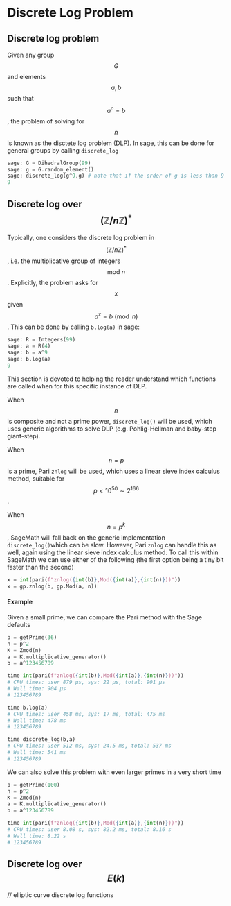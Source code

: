 # Discrete Log Problem

## Discrete log problem

Given any group$$G$$and elements$$a,b$$such that $$a^n=b$$, the problem of solving for$$n$$is known as the disctete log problem \(DLP\). In sage, this can be done for general groups by calling `discrete_log`

```python
sage: G = DihedralGroup(99)
sage: g = G.random_element()
sage: discrete_log(g^9,g) # note that if the order of g is less than 9 we would get 9 mod g.order()
9
```

## Discrete log over $$\left(\mathbb Z/n\mathbb Z\right)^*$$

Typically, one considers the discrete log problem in $$\left(\mathbb Z/n\mathbb Z\right)^*$$, i.e. the multiplicative group of integers$$\text{mod }n$$. Explicitly, the problem asks for$$x$$given $$a^x=b\pmod n$$. This can be done by calling `b.log(a)` in sage:

```python
sage: R = Integers(99)
sage: a = R(4)
sage: b = a^9
sage: b.log(a)
9
```

This section is devoted to helping the reader understand which functions are called when for this specific instance of DLP.

When$$n$$is composite and not a prime power, `discrete_log()` will be used, which uses generic algorithms to solve DLP \(e.g. Pohlig-Hellman and baby-step giant-step\).

When $$n=p$$is a prime, Pari `znlog` will be used, which uses a linear sieve index calculus method, suitable for $$p < 10^{50} \sim 2 ^{166}$$.

When $$n = p^k$$, SageMath will fall back on the generic implementation `discrete_log()`which can be slow. However, Pari `znlog` can handle this as well, again using the linear sieve index calculus method. To call this within SageMath we can use either of the following \(the first option being a tiny bit faster than the second\)

```python
x = int(pari(f"znlog({int(b)},Mod({int(a)},{int(n)}))"))
x = gp.znlog(b, gp.Mod(a, n))
```

#### Example

Given a small prime, we can compare the Pari method with the Sage defaults

```python
p = getPrime(36)
n = p^2
K = Zmod(n)
a = K.multiplicative_generator()
b = a^123456789

time int(pari(f"znlog({int(b)},Mod({int(a)},{int(n)}))")) 
# CPU times: user 879 µs, sys: 22 µs, total: 901 µs
# Wall time: 904 µs
# 123456789

time b.log(a)
# CPU times: user 458 ms, sys: 17 ms, total: 475 ms
# Wall time: 478 ms
# 123456789

time discrete_log(b,a)
# CPU times: user 512 ms, sys: 24.5 ms, total: 537 ms
# Wall time: 541 ms
# 123456789
```

We can also solve this problem with even larger primes in a very short time

```python
p = getPrime(100)
n = p^2
K = Zmod(n)
a = K.multiplicative_generator()
b = a^123456789

time int(pari(f"znlog({int(b)},Mod({int(a)},{int(n)}))")) 
# CPU times: user 8.08 s, sys: 82.2 ms, total: 8.16 s
# Wall time: 8.22 s
# 123456789
```

## Discrete log over $$E(k)$$

// elliptic curve discrete log functions

